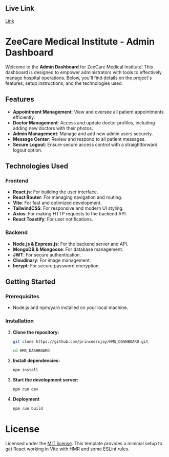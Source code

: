 ## Live Link

   [Link](https://admin-dashboard-hms-cwv.netlify.app/login)

# ZeeCare Medical Institute - Admin Dashboard

Welcome to the **Admin Dashboard** for ZeeCare Medical Institute! This dashboard is designed to empower administrators with tools to effectively manage hospital operations. Below, you'll find details on the project's features, setup instructions, and the technologies used.

## Features

- **Appointment Management**: View and oversee all patient appointments efficiently.
- **Doctor Management**: Access and update doctor profiles, including adding new doctors with their photos.
- **Admin Management**: Manage and add new admin users securely.
- **Message Center**: Review and respond to all patient messages.
- **Secure Logout**: Ensure secure access control with a straightforward logout option.

## Technologies Used

### Frontend
- **React.js**: For building the user interface.
- **React Router**: For managing navigation and routing.
- **Vite**: For fast and optimized development.
- **TailwindCSS**: For responsive and modern UI styling.
- **Axios**: For making HTTP requests to the backend API.
- **React Toastify**: For user notifications.

### Backend
- **Node.js & Express.js**: For the backend server and API.
- **MongoDB & Mongoose**: For database management.
- **JWT**: For secure authentication.
- **Cloudinary**: For image management.
- **bcrypt**: For secure password encryption.

## Getting Started

### Prerequisites

- Node.js and npm/yarn installed on your local machine.

### Installation

1. **Clone the repository:**

   ```bash
   git clone https://github.com/princeessjay/HMS_DASHBOARD.git
   
   cd HMS_DASHBOARD
2. **Install dependencies:**

   ```bash
   npm install

3. **Start the development server:**

   ```bash
   npm run dev
   
4. **Deployment**

   ```bash
   npm run build

# License
Licensed under the [MIT license](https://github.com/princeessjay/HMS_DASHBOARD/blob/main/LICENSE.md).
This template provides a minimal setup to get React working in Vite with HMR and some ESLint rules.
